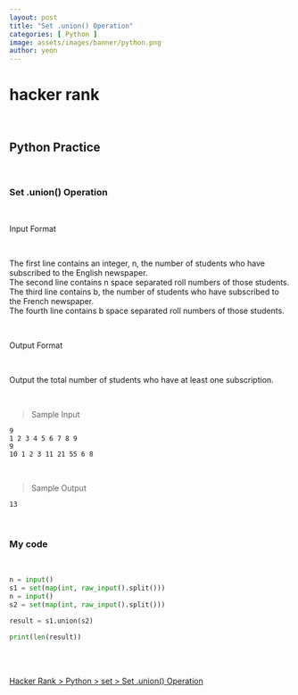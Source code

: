 ```yaml
---
layout: post
title: "Set .union() Operation"
categories: [ Python ]
image: assets/images/banner/python.png
author: yeon
---
```


# hacker rank

<br>

## Python Practice

<br>

### Set .union() Operation

<br>

Input Format

<br>

The first line contains an integer, n, the number of students who have subscribed to the English newspaper. <br>
The second line contains n space separated roll numbers of those students. <br>
The third line contains b, the number of students who have subscribed to the French newspaper. <br>
The fourth line contains b space separated roll numbers of those students. <br>

<br>

Output Format

<br>

Output the total number of students who have at least one subscription.

<br>

> Sample Input
~~~
9
1 2 3 4 5 6 7 8 9
9
10 1 2 3 11 21 55 6 8
~~~

<br>

> Sample Output
~~~
13
~~~

<br>

### My code

<br>

```python
n = input()
s1 = set(map(int, raw_input().split()))
n = input()
s2 = set(map(int, raw_input().split()))

result = s1.union(s2)

print(len(result))
```

<br>
<br>

[Hacker Rank > Python > set > Set .union() Operation ](https://www.hackerrank.com/challenges/py-set-union/problem)
